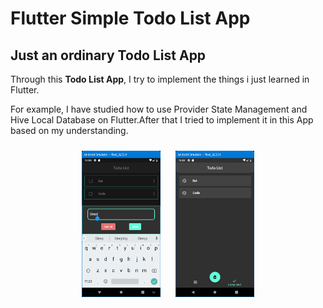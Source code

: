# Flutter Simple Todo List App
## Just an ordinary Todo List App


Through this <strong>Todo List App</strong>, I try to implement the things i just learned in Flutter.

For example, I have studied how to use Provider State Management and Hive Local Database on Flutter.After that I tried to implement it in this App based on my understanding.


<div align= "center"><img alt="Tasks Todo Screen" src="assets\images\todo_screen.png" width ="25%" style="padding: 10px" >   <img alt="Completed Tasks Screen" src="assets\images\completed_tasks_screen.png" width ="25%" style="padding: 10px" > </div>